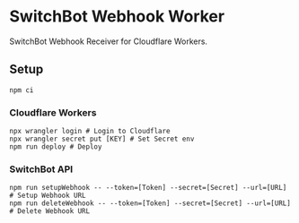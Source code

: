 # SwitchBot Webhook Worker

SwitchBot Webhook Receiver for Cloudflare Workers.

## Setup

```shell
npm ci
```

### Cloudflare Workers

```shell
npx wrangler login # Login to Cloudflare
npx wrangler secret put [KEY] # Set Secret env
npm run deploy # Deploy
```

### SwitchBot API

```shell
npm run setupWebhook -- --token=[Token] --secret=[Secret] --url=[URL] # Setup Webhook URL
npm run deleteWebhook -- --token=[Token] --secret=[Secret] --url=[URL] # Delete Webhook URL
```
